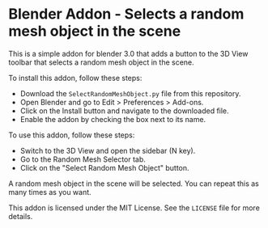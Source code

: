 # Blender Addon - Selects a random mesh object in the scene

This is a simple addon for blender 3.0 that adds a button to the 3D View toolbar that selects a random mesh object in the scene.

To install this addon, follow these steps:
- Download the `SelectRandomMeshObject.py` file from this repository.
- Open Blender and go to Edit > Preferences > Add-ons.
- Click on the Install button and navigate to the downloaded file.
- Enable the addon by checking the box next to its name.

To use this addon, follow these steps:
- Switch to the 3D View and open the sidebar (N key).
- Go to the Random Mesh Selector tab.
- Click on the "Select Random Mesh Object" button.

A random mesh object in the scene will be selected. You can repeat this as many times as you want.

This addon is licensed under the MIT License. See the `LICENSE` file for more details.
